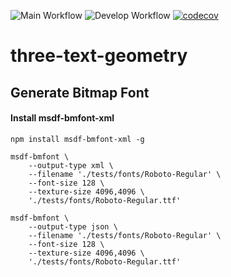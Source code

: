 ![Main Workflow](https://github.com/gumob/three-text-geometry/actions/workflows/main.yaml/badge.svg)
![Develop Workflow](https://github.com/gumob/three-text-geometry/actions/workflows/develop.yaml/badge.svg)
[![codecov](https://codecov.io/gh/gumob/three-text-geometry/branch/main/graph/badge.svg?token=CL35QZ32NY)](https://codecov.io/gh/gumob/three-text-geometry)

# three-text-geometry

## Generate Bitmap Font

#### Install msdf-bmfont-xml

```
npm install msdf-bmfont-xml -g
```

```
msdf-bmfont \
    --output-type xml \
    --filename './tests/fonts/Roboto-Regular' \
    --font-size 128 \
    --texture-size 4096,4096 \
    './tests/fonts/Roboto-Regular.ttf'
```

```
msdf-bmfont \
    --output-type json \
    --filename './tests/fonts/Roboto-Regular' \
    --font-size 128 \
    --texture-size 4096,4096 \
    './tests/fonts/Roboto-Regular.ttf'
```

